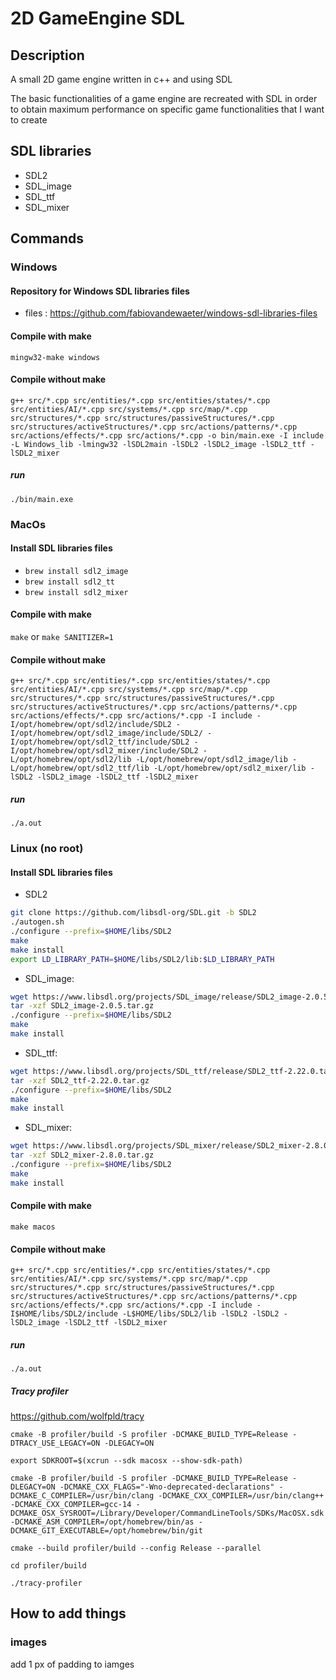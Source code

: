 # 2D GameEngine SDL

## Description

A small 2D game engine written in c++ and using SDL

The basic functionalities of a game engine are recreated with SDL in order to obtain maximum performance on specific game functionalities that I want to create

## SDL libraries
- SDL2
- SDL_image
- SDL_ttf
- SDL_mixer

## Commands

### Windows

#### Repository for Windows SDL libraries files

- files : https://github.com/fabiovandewaeter/windows-sdl-libraries-files

#### Compile with make
`mingw32-make windows`

#### Compile without make

`g++ src/*.cpp src/entities/*.cpp src/entities/states/*.cpp src/entities/AI/*.cpp src/systems/*.cpp src/map/*.cpp src/structures/*.cpp src/structures/passiveStructures/*.cpp src/structures/activeStructures/*.cpp src/actions/patterns/*.cpp src/actions/effects/*.cpp src/actions/*.cpp -o bin/main.exe -I include -L Windows_lib -lmingw32 -lSDL2main -lSDL2 -lSDL2_image -lSDL2_ttf -lSDL2_mixer`

##### run

`./bin/main.exe`

### MacOs

#### Install SDL libraries files

- `brew install sdl2_image`
- `brew install sdl2_tt`
- `brew install sdl2_mixer`

#### Compile with make
`make` or `make SANITIZER=1`

#### Compile without make

`g++ src/*.cpp src/entities/*.cpp src/entities/states/*.cpp src/entities/AI/*.cpp src/systems/*.cpp src/map/*.cpp src/structures/*.cpp src/structures/passiveStructures/*.cpp src/structures/activeStructures/*.cpp src/actions/patterns/*.cpp src/actions/effects/*.cpp src/actions/*.cpp -I include -I/opt/homebrew/opt/sdl2/include/SDL2 -I/opt/homebrew/opt/sdl2_image/include/SDL2/ -I/opt/homebrew/opt/sdl2_ttf/include/SDL2 -I/opt/homebrew/opt/sdl2_mixer/include/SDL2 -L/opt/homebrew/opt/sdl2/lib -L/opt/homebrew/opt/sdl2_image/lib -L/opt/homebrew/opt/sdl2_ttf/lib -L/opt/homebrew/opt/sdl2_mixer/lib -lSDL2 -lSDL2_image -lSDL2_ttf -lSDL2_mixer`

##### run

`./a.out`

### Linux (no root)

#### Install SDL libraries files

* SDL2
```bash
git clone https://github.com/libsdl-org/SDL.git -b SDL2
./autogen.sh
./configure --prefix=$HOME/libs/SDL2
make
make install
export LD_LIBRARY_PATH=$HOME/libs/SDL2/lib:$LD_LIBRARY_PATH
```
* SDL_image:
```bash
wget https://www.libsdl.org/projects/SDL_image/release/SDL2_image-2.0.5.tar.gz
tar -xzf SDL2_image-2.0.5.tar.gz
./configure --prefix=$HOME/libs/SDL2
make
make install
```
* SDL_ttf:
```bash
wget https://www.libsdl.org/projects/SDL_ttf/release/SDL2_ttf-2.22.0.tar.gz
tar -xzf SDL2_ttf-2.22.0.tar.gz
./configure --prefix=$HOME/libs/SDL2
make
make install
```
* SDL_mixer:
```bash
wget https://www.libsdl.org/projects/SDL_mixer/release/SDL2_mixer-2.8.0.tar.gz
tar -xzf SDL2_mixer-2.8.0.tar.gz
./configure --prefix=$HOME/libs/SDL2
make
make install
```

#### Compile with make

`make macos`

#### Compile without make

`g++ src/*.cpp src/entities/*.cpp src/entities/states/*.cpp src/entities/AI/*.cpp src/systems/*.cpp src/map/*.cpp src/structures/*.cpp src/structures/passiveStructures/*.cpp src/structures/activeStructures/*.cpp src/actions/patterns/*.cpp src/actions/effects/*.cpp src/actions/*.cpp -I include -I$HOME/libs/SDL2/include -L$HOME/libs/SDL2/lib -lSDL2 -lSDL2 -lSDL2_image -lSDL2_ttf -lSDL2_mixer`

##### run

`./a.out`

##### Tracy profiler

https://github.com/wolfpld/tracy

`cmake -B profiler/build -S profiler -DCMAKE_BUILD_TYPE=Release -DTRACY_USE_LEGACY=ON -DLEGACY=ON`

`export SDKROOT=$(xcrun --sdk macosx --show-sdk-path)`

`cmake -B profiler/build -S profiler -DCMAKE_BUILD_TYPE=Release -DLEGACY=ON -DCMAKE_CXX_FLAGS="-Wno-deprecated-declarations" -DCMAKE_C_COMPILER=/usr/bin/clang -DCMAKE_CXX_COMPILER=/usr/bin/clang++ -DCMAKE_CXX_COMPILER=gcc-14 -DCMAKE_OSX_SYSROOT=/Library/Developer/CommandLineTools/SDKs/MacOSX.sdk -DCMAKE_ASM_COMPILER=/opt/homebrew/bin/as -DCMAKE_GIT_EXECUTABLE=/opt/homebrew/bin/git`

`cmake --build profiler/build --config Release --parallel`

`cd profiler/build`

`./tracy-profiler`

## How to add things

### images

add 1 px of padding to iamges
